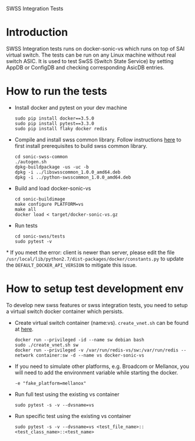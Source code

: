 SWSS Integration Tests

# Introduction

SWSS Integration tests runs on docker-sonic-vs which runs on top of SAI virtual switch. The tests can be run on any Linux machine without real switch ASIC. It is used to test SwSS (Switch State Service) by setting AppDB or ConfigDB and checking corresponding AsicDB entries.

# How to run the tests

- Install docker and pytest on your dev machine
    ```
    sudo pip install docker==3.5.0
    sudo pip install pytest==3.3.0
    sudo pip install flaky docker redis
    ```
- Compile and install swss common library. Follow instructions [here](https://github.com/Azure/sonic-swss-common/blob/master/README.md) to first install prerequisites to build swss common library. 
    ```
    cd sonic-swss-common
    ./autogen.sh
    dpkg-buildpackage -us -uc -b
    dpkg -i ../libswsscommon_1.0.0_amd64.deb
    dpkg -i ../python-swsscommon_1.0.0_amd64.deb
    ```
- Build and load docker-sonic-vs

    ```
    cd sonic-buildimage
    make configure PLATFORM=vs
    make all
    docker load < target/docker-sonic-vs.gz
    ```

- Run tests
    
    ```
    cd sonic-swss/tests
    sudo pytest -v
    ```

\* If you meet the error: client is newer than server, please edit the file `/usr/local/lib/python2.7/dist-packages/docker/constants.py` to update the `DEFAULT_DOCKER_API_VERSION` to mitigate this issue.

# How to setup test development env

To develop new swss features or swss integration tests, you need to setup a virtual switch docker container which 
persists.

- Create virtual switch container (name:vs). ```create_vnet.sh``` can be found at [here](https://github.com/Azure/sonic-buildimage/blob/master/platform/vs/create_vnet.sh).

    ```
    docker run --privileged -id --name sw debian bash
    sudo ./create_vnet.sh sw
    docker run --privileged -v /var/run/redis-vs/sw:/var/run/redis --network container:sw -d --name vs docker-sonic-vs
    ```
    
- If you need to simulate other platforms, e.g. Broadcom or Mellanox, you will need to add the environment variable while starting the docker.
    ```
    -e "fake_platform=mellanox"
    ```
    
- Run full test using the existing vs container
    ```
    sudo pytest -s -v --dvsname=vs
    ```

- Run specific test using the existing vs container
    ```
    sudo pytest -s -v --dvsname=vs <test_file_name>::<test_class_name>::<test_name>
    ```
